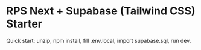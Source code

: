 # RPS Next + Supabase (Tailwind CSS) Starter

Quick start: unzip, npm install, fill .env.local, import supabase.sql, run dev.